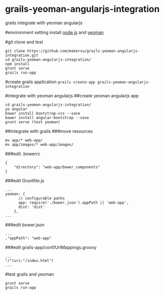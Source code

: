 grails-yeoman-angularjs-integration
===================================

grails integrate with yeoman angularjs

#environment setting
install [node.js](http://nodejs.org/) and [yeoman](http://yeoman.io)

#git clone and test
```
git clone https://github.com/makersu/grails-yeoman-angularjs-integration.git
cd grails-yeoman-angularjs-integration/
npm install
grunt serve
grails run-app
```

#create grails application
`grails create-app grails-yeoman-angularjs-integration`

#integrate with yeoman angularjs
##create yeoman angularjs app
```
cd grails-yeoman-angularjs-integration/
yo angular
bower install bootstrap-css --save
bower install angular-bootstrap --save
grunt serve (test yeoman)
```
##integrate with grails
###move resources
```
mv app/* web-app/
mv app/images/* web-app/images/ 
```
###edit .bowerrc
```
{
    "directory": "web-app/bower_components"
}
```
###edit Gruntfile.js
```
...
yeoman: {
      // configurable paths
      app: require('./bower.json').appPath || 'web-app',
      dist: 'dist'
    },
...
```
###edit bower.json
```
...
,"appPath": "web-app"
```
###edit grails-app/conf/UrlMappings.groovy
```
...
"/"(uri:"/index.html")
...
```

#test grails and yeoman
```
grunt serve
grails run-app
```
